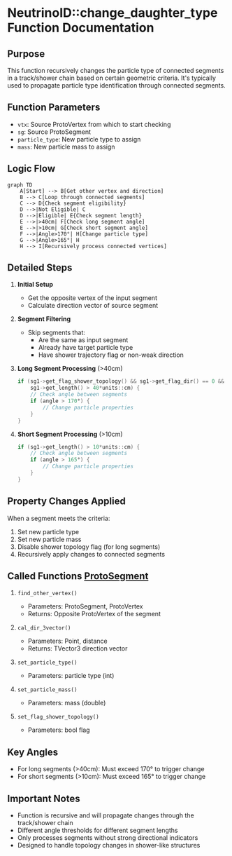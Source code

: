 # NeutrinoID::change_daughter_type Function Documentation

## Purpose
This function recursively changes the particle type of connected segments in a track/shower chain based on certain geometric criteria. It's typically used to propagate particle type identification through connected segments.

## Function Parameters
- `vtx`: Source ProtoVertex from which to start checking
- `sg`: Source ProtoSegment 
- `particle_type`: New particle type to assign
- `mass`: New particle mass to assign

## Logic Flow

```mermaid
graph TD
    A[Start] --> B[Get other vertex and direction]
    B --> C[Loop through connected segments]
    C --> D{Check segment eligibility}
    D -->|Not Eligible| C
    D -->|Eligible| E{Check segment length}
    E -->|>40cm| F[Check long segment angle]
    E -->|>10cm| G[Check short segment angle]
    F -->|Angle>170°| H[Change particle type]
    G -->|Angle>165°| H
    H --> I[Recursively process connected vertices]
```

## Detailed Steps

1. **Initial Setup**
   - Get the opposite vertex of the input segment
   - Calculate direction vector of source segment
   
2. **Segment Filtering**
   - Skip segments that:
     - Are the same as input segment
     - Already have target particle type
     - Have shower trajectory flag or non-weak direction
   
3. **Long Segment Processing** (>40cm)
   ```cpp
   if (sg1->get_flag_shower_topology() && sg1->get_flag_dir() == 0 && 
       sg1->get_length() > 40*units::cm) {
       // Check angle between segments
       if (angle > 170°) {
           // Change particle properties
       }
   }
   ```

4. **Short Segment Processing** (>10cm)
   ```cpp
   if (sg1->get_length() > 10*units::cm) {
       // Check angle between segments
       if (angle > 165°) {
           // Change particle properties
       }
   }
   ```

## Property Changes Applied
When a segment meets the criteria:
1. Set new particle type
2. Set new particle mass
3. Disable shower topology flag (for long segments)
4. Recursively apply changes to connected segments

## Called Functions  [ProtoSegment](../protosegment.md)

1. `find_other_vertex()`
   - Parameters: ProtoSegment, ProtoVertex
   - Returns: Opposite ProtoVertex of the segment
   
2. `cal_dir_3vector()`
   - Parameters: Point, distance
   - Returns: TVector3 direction vector

3. `set_particle_type()`
   - Parameters: particle type (int)
   
4. `set_particle_mass()`
   - Parameters: mass (double)

5. `set_flag_shower_topology()`
   - Parameters: bool flag

## Key Angles
- For long segments (>40cm): Must exceed 170° to trigger change
- For short segments (>10cm): Must exceed 165° to trigger change

## Important Notes

- Function is recursive and will propagate changes through the track/shower chain
- Different angle thresholds for different segment lengths
- Only processes segments without strong directional indicators
- Designed to handle topology changes in shower-like structures
